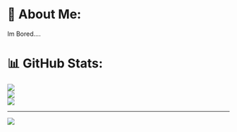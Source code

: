 # 💫 About Me:
Im Bored....

# 📊 GitHub Stats:
![](https://github-readme-stats.vercel.app/api?username=Ar0nJames&theme=tokyonight&hide_border=false&include_all_commits=false&count_private=false)<br/>
![](https://github-readme-streak-stats.herokuapp.com/?user=Ar0nJames&theme=tokyonight&hide_border=false)<br/>
![](https://github-readme-stats.vercel.app/api/top-langs/?username=Ar0nJames&theme=tokyonight&hide_border=false&include_all_commits=false&count_private=false&layout=compact)

---
[![](https://visitcount.itsvg.in/api?id=Ar0nJames&icon=0&color=0)](https://visitcount.itsvg.in)

<!-- Proudly created with GPRM ( https://gprm.itsvg.in ) -->
